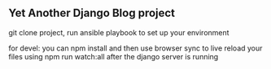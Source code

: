 ## Yet Another Django Blog project

git clone project, run ansible playbook to set up your environment

for devel: you can npm install and then use browser sync to live reload your files
using npm run watch:all after the django server is running

